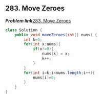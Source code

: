## 283. Move Zeroes

***Problem link***[283. Move Zeroes](https://leetcode.com/problems/move-zeroes/description/)

```java
class Solution {
    public void moveZeroes(int[] nums) {
        int k=0;
        for(int x:nums){
            if(x!=0){
                nums[k] = x;
                k++;
            }
        }
        for(int i=k;i<nums.length;i++){
            nums[i]=0;
        }
    }
}